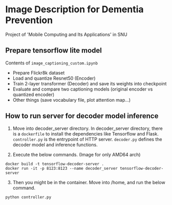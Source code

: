 # Image Description for Dementia Prevention
Project of 'Mobile Computing and Its Applications' in SNU

## Prepare tensorflow lite model
Contents of `image_captioning_custom.ipynb`
- Prepare Flickr8k dataset
- Load and quantize Resnet50 (Encoder)
- Train 2-layer transformer (Decoder) and save its weights into checkpoint
- Evaluate and compare two captioning models (original encoder vs quantized encoder)
- Other things (save vocabulary file, plot attention map...)

## How to run server for decoder model inference
1. Move into decoder_server directory.
In decoder_server directory, there is a `dockerfile` to install the dependencies like Tensorflow and Flask.
`controller.py` is the entrypoint of HTTP server.
`decoder.py` defines the decoder model and inference functions.

2. Execute the below commands. (Image for only AMD64 arch)
```shell
docker build -t tensorflow-decoder-server .
docker run -it -p 8123:8123 --name decoder_server tensorflow-decoder-server
```

3. Then you might be in the container. Move into /home, and run the below command.
```shell
python controller.py
```
